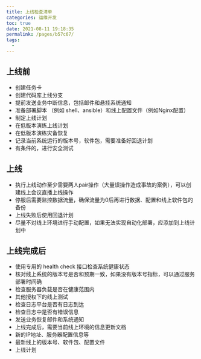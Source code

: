 ```yaml
---
title: 上线检查清单
categories: 运维开发
toc: true
date: 2021-08-11 19:18:35
permalink: /pages/b57c67/
tags: 
  - 
---
```


## 上线前

- 创建任务卡
- 创建代码库上线分支
- 提前发送业务中断信息，包括邮件和悬挂系统通知
- 准备部署脚本 （例如 shell、ansible）和线上配置文件（例如Nginx配置）
- 制定上线计划
- 在低版本演练上线计划
- 在低版本演练灾备恢复
- 记录当前系统运行的版本号，软件包，需要准备好回退计划
- 有条件的，进行安全测试

## 上线

- 执行上线动作至少需要两人pair操作（大量误操作造成事故的案例），可以创建线上会议直播上线操作
- 停服后需要监控数据流量，确保流量为0后再进行数据、配置和线上软件包的备份
- 上线失败后使用回退计划
- 尽量不对线上环境进行手动配置，如果无法实现自动化部署，应添加到上线计划中

## 上线完成后

- 使用专用的 health check 接口检查系统健康状态
- 核对线上系统的版本号是否和预期一致，如果没有版本号指标，可以通过服务部署时间确
- 检查服务器负载是否在健康范围内
- 其他授权下的线上测试
- 检查日志平台是否有日志到达
- 检查日志中是否有错误信息
- 发送业务恢复邮件和系统通知
- 上线完成后，需要当前线上环境的信息更新文档
- 新的IP地址、服务器配置信息等
- 最新线上的版本号、软件包、配置文件
- 上线计划